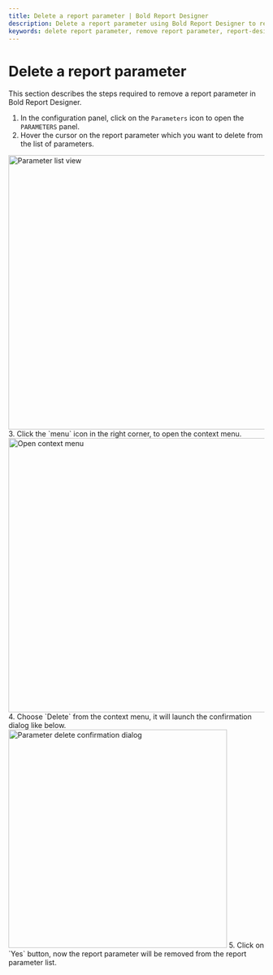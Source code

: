 ```yaml
---
title: Delete a report parameter | Bold Report Designer
description: Delete a report parameter using Bold Report Designer to remove the report parameters that are no longer in use.
keywords: delete report parameter, remove report parameter, report-designer, parameters
---
```


# Delete a report parameter

This section describes the steps required to remove a report parameter in Bold Report Designer.

1. In the configuration panel, click on the `Parameters` icon to open the `PARAMETERS` panel.
2. Hover the cursor on the report parameter which you want to delete from the list of parameters.
  <img style="width:540px" src="/assets/on-premise/images/report-designer/report-parameters/delete-report-parameter/parameter-list-view.png" alt="Parameter list view">
3. Click the `menu` icon in the right corner, to open the context menu.
  <img style="width:540px" src="/assets/on-premise/images/report-designer/report-parameters/delete-report-parameter/open-context-menu.png" alt="Open context menu">
4. Choose `Delete` from the context menu, it will launch the confirmation dialog like below.
  <img style="width:430px" src="/assets/on-premise/images/report-designer/report-parameters/delete-report-parameter/parameter-delete-confirmation-dialog.png" alt="Parameter delete confirmation dialog">
5. Click on `Yes` button, now the report parameter will be removed from the report parameter list.